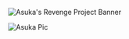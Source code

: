 ![Asuka's Revenge Project Banner](https://user-images.githubusercontent.com/113314204/195967698-bb4b984c-4dd1-4e93-9c3e-ceccee9c3846.jpg)

  ![Asuka Pic](https://user-images.githubusercontent.com/113314204/195262217-84f7a1a3-2d29-4512-9a1f-445e31c7dce8.png)
